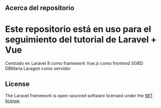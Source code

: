 

## Acerca del repositorio

Este repositorio está en uso para el seguimiento del tutorial de Laravel + Vue
=======
Centrado en Laravel 8 como framework
Vue.js como frontend 
SGBD DBMaria 
Laragon como servidor

## License

The Laravel framework is open-sourced software licensed under the [MIT license](https://opensource.org/licenses/MIT).
